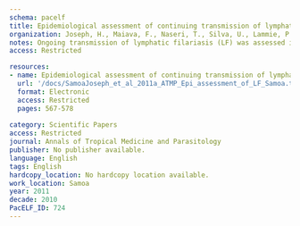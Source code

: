 ```yaml
---
schema: pacelf
title: Epidemiological assessment of continuing transmission of lymphatic filariasis in Samoa
organization: Joseph, H., Maiava, F., Naseri, T., Silva, U., Lammie, P., Melrose, W.
notes: Ongoing transmission of lymphatic filariasis (LF) was assessed in five Samoan villages by measuring microfilaraemia (Mf), circulating filarial antigen (CFA) and antibody prevalence. Compared to the other villages, Fasitoo-Tai had a significantly higher Mf prevalence (3.2%), CFA prevalence (14.6%) and antibody prevalence in children (62.0%) (P<0.05). Puapua had a significantly lower CFA prevalence (2.5%), no detectable Mf-positive individuals and significantly low antibody prevalence in children (7.9%) (P<0.05). Siufaga, previously believed to be LF-free, recorded >1% CFA prevalence and a high antibody prevalence in children (46.6%). Overall, antibody prevalence in children appeared to reflect the transmission dynamics in the villages and, in Siufaga, identified an area of ongoing transmission. The Filariasis Cellabs Enzyme-Linked Immunosorbent Assay (CELISA), based on recombinant antigen Bm14, to detect antibodies, could potentially be a promising diagnostic tool for inclusion in future surveillance in the South Pacific.
access: Restricted

resources:
- name: Epidemiological assessment of continuing transmission of lymphatic filariasis in Samoa
  url: '/docs/SamoaJoseph_et_al_2011a_ATMP_Epi_assessment_of_LF_Samoa.txt'
  format: Electronic
  access: Restricted
  pages: 567-578
 
category: Scientific Papers
access: Restricted
journal: Annals of Tropical Medicine and Parasitology
publisher: No publisher available. 
language: English 
tags: English 
hardcopy_location: No hardcopy location available.
work_location: Samoa
year: 2011
decade: 2010
PacELF_ID: 724
---
```


